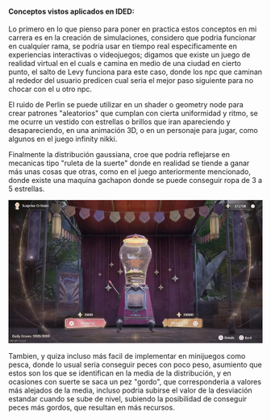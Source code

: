 #### Conceptos vistos aplicados en IDED:

Lo primero en lo que pienso para poner en practica estos conceptos en mi carrera es en la creación de simulaciones, considero que podria funcionar en cualquier rama, se podria usar en tiempo real especificamente en experiencias interactivas o videojuegos; digamos que existe un juego de realidad virtual en el cuals e camina en medio de una ciudad en cierto punto, el salto de Levy funciona para este caso, donde los npc que caminan al rededor del usuario predicen cual seria el mejor paso siguiente para no chocar con el u otro npc.

El ruido de Perlin se puede utilizar en un shader o geometry node para crear patrones "aleatorios" que cumplan con cierta uniformidad y ritmo, se me ocurre un vestido con estrellas o brillos que iran apareciendo y desapareciendo, en una animación 3D, o en un personaje para jugar, como algunos en el juego infinity nikki.


Finalmente la distribución gaussiana, croe que podria reflejarse en mecanicas tipo "ruleta de la suerte" donde en realidad se tiende a ganar más unas cosas que otras, como en el juego anteriormente mencionado, donde existe una maquina gachapon donde se puede conseguir ropa de 3 a 5 estrellas.

![gacha](../../../../assets/nikkigacha.jpg)

Tambien, y quiza incluso más facil de implementar en minijuegos como pesca, donde lo usual seria conseguir peces con poco peso, asumiento que estos son los que se identifican en la media de la distribución, y en ocasiones con suerte se saca un pez "gordo", que corresponderia a valores más alejados de la media, incluso podria subirse el valor de la desviación estandar cuando se sube de nivel, subiendo la posibilidad de conseguir peces más gordos, que resultan en más recursos.
